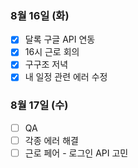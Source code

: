 ### 8월 16일 (화)
- [x] 달록 구글 API 연동
- [x] 16시 근로 회의
- [x] 구구조 저녁
- [x] 내 일정 관련 에러 수정

### 8월 17일 (수)
- [ ] QA
- [ ] 각종 에러 해결
- [ ] 근로 페어 - 로그인 API 고민

